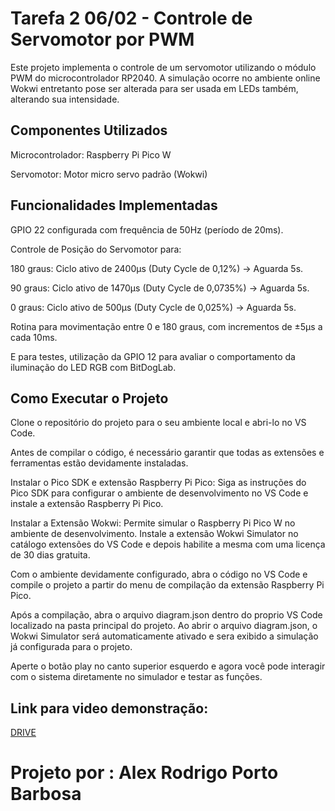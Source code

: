 # Tarefa 2 06/02 - Controle de Servomotor por PWM

Este projeto implementa o controle de um servomotor utilizando o módulo PWM do microcontrolador RP2040. A simulação ocorre no ambiente online Wokwi entretanto pose ser alterada para ser usada em LEDs também, alterando sua intensidade.

## Componentes Utilizados

Microcontrolador: Raspberry Pi Pico W

Servomotor: Motor micro servo padrão (Wokwi)

## Funcionalidades Implementadas

GPIO 22 configurada com frequência de 50Hz (período de 20ms).

Controle de Posição do Servomotor para:

180 graus: Ciclo ativo de 2400µs (Duty Cycle de 0,12%) → Aguarda 5s.

90 graus: Ciclo ativo de 1470µs (Duty Cycle de 0,0735%) → Aguarda 5s.

0 graus: Ciclo ativo de 500µs (Duty Cycle de 0,025%) → Aguarda 5s.

Rotina para movimentação entre 0 e 180 graus, com incrementos de ±5µs a cada 10ms.

E para testes, utilização da GPIO 12 para avaliar o comportamento da iluminação do LED RGB com BitDogLab.

## Como Executar o Projeto

Clone o repositório do projeto para o seu ambiente local e abri-lo no VS Code.

Antes de compilar o código, é necessário garantir que todas as extensões e ferramentas estão devidamente instaladas.

Instalar o Pico SDK e extensão Raspberry Pi Pico: Siga as instruções do Pico SDK para configurar o ambiente de desenvolvimento no VS Code e instale a extensão Raspberry Pi Pico.

Instalar a Extensão Wokwi: Permite simular o Raspberry Pi Pico W no ambiente de desenvolvimento. Instale a extensão Wokwi Simulator no catálogo extensões do VS Code e depois habilite a mesma com uma licença de 30 dias gratuita.

Com o ambiente devidamente configurado, abra o código no VS Code e compile o projeto a partir do menu de compilação da extensão Raspberry Pi Pico.

Após a compilação, abra o arquivo diagram.json dentro do proprio VS Code localizado na pasta principal do projeto. Ao abrir o arquivo diagram.json, o Wokwi Simulator será automaticamente ativado e sera exibido a simulação já configurada para o projeto.

Aperte o botão play no canto superior esquerdo e agora você pode interagir com o sistema diretamente no simulador e testar as funções.

## Link para video demonstração:

[DRIVE](https://drive.google.com/drive/folders/1TW-0zyrKWxDmwOV1_yGmCA-ZwnncRgmx?usp=sharing)

# Projeto por : Alex Rodrigo Porto Barbosa


